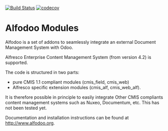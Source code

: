 [![Build Status](https://travis-ci.org/acsone/alfodoo.svg?branch=11.0)](https://travis-ci.org/acsone/alfodoo)
[![codecov](https://codecov.io/gh/acsone/alfodoo/branch/11.0/graph/badge.svg)](https://codecov.io/gh/acsone/alfodoo)
# Alfodoo Modules

Alfodoo is a set of addons to seamlessly integrate an external Document
Management System with Odoo.

Alfresco Enterprise Content Management System (from version 4.2) is supported.

The code is structured in two parts:
- pure CMIS 1.1 compliant modules (cmis_field, cmis_web)
- Alfresco specific extension modules (cmis_alf, cmis_web_alf). 

It is therefore possible in principle to easily integrate Other CMIS compliants
content management systems such as Nuxeo, Documentum, etc. This has not been tested yet.

Documentation and installation instructions can be found at http://www.alfodoo.org.
